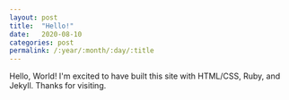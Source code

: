 ```yaml
---
layout: post
title:  "Hello!"
date:   2020-08-10
categories: post
permalink: /:year/:month/:day/:title
---
```

Hello, World! I'm excited to have built this site with HTML/CSS, Ruby, and Jekyll. Thanks for visiting.
